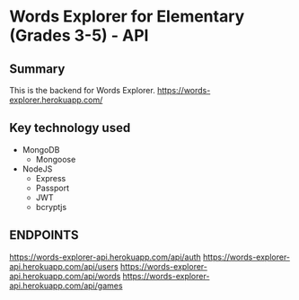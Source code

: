 # Words Explorer for Elementary (Grades 3-5) - API

## Summary
  This is the backend for Words Explorer.
  https://words-explorer.herokuapp.com/

## Key technology used

  * MongoDB
    * Mongoose
  * NodeJS
    * Express
    * Passport
    * JWT
    * bcryptjs

## ENDPOINTS

https://words-explorer-api.herokuapp.com/api/auth
https://words-explorer-api.herokuapp.com/api/users
https://words-explorer-api.herokuapp.com/api/words
https://words-explorer-api.herokuapp.com/api/games
